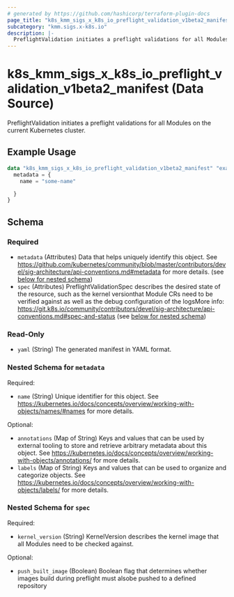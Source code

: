 ```yaml
---
# generated by https://github.com/hashicorp/terraform-plugin-docs
page_title: "k8s_kmm_sigs_x_k8s_io_preflight_validation_v1beta2_manifest Data Source - terraform-provider-k8s"
subcategory: "kmm.sigs.x-k8s.io"
description: |-
  PreflightValidation initiates a preflight validations for all Modules on the current Kubernetes cluster.
---
```


# k8s_kmm_sigs_x_k8s_io_preflight_validation_v1beta2_manifest (Data Source)

PreflightValidation initiates a preflight validations for all Modules on the current Kubernetes cluster.

## Example Usage

```terraform
data "k8s_kmm_sigs_x_k8s_io_preflight_validation_v1beta2_manifest" "example" {
  metadata = {
    name = "some-name"

  }
}
```

<!-- schema generated by tfplugindocs -->
## Schema

### Required

- `metadata` (Attributes) Data that helps uniquely identify this object. See https://github.com/kubernetes/community/blob/master/contributors/devel/sig-architecture/api-conventions.md#metadata for more details. (see [below for nested schema](#nestedatt--metadata))
- `spec` (Attributes) PreflightValidationSpec describes the desired state of the resource, such as the kernel versionthat Module CRs need to be verified against as well as the debug configuration of the logsMore info: https://git.k8s.io/community/contributors/devel/sig-architecture/api-conventions.md#spec-and-status (see [below for nested schema](#nestedatt--spec))

### Read-Only

- `yaml` (String) The generated manifest in YAML format.

<a id="nestedatt--metadata"></a>
### Nested Schema for `metadata`

Required:

- `name` (String) Unique identifier for this object. See https://kubernetes.io/docs/concepts/overview/working-with-objects/names/#names for more details.

Optional:

- `annotations` (Map of String) Keys and values that can be used by external tooling to store and retrieve arbitrary metadata about this object. See https://kubernetes.io/docs/concepts/overview/working-with-objects/annotations/ for more details.
- `labels` (Map of String) Keys and values that can be used to organize and categorize objects. See https://kubernetes.io/docs/concepts/overview/working-with-objects/labels/ for more details.


<a id="nestedatt--spec"></a>
### Nested Schema for `spec`

Required:

- `kernel_version` (String) KernelVersion describes the kernel image that all Modules need to be checked against.

Optional:

- `push_built_image` (Boolean) Boolean flag that determines whether images build during preflight must alsobe pushed to a defined repository
